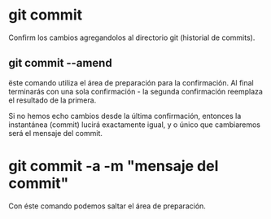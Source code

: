 # git commit 
Confirm los cambios agregandolos al directorio git (historial de commits).
## git commit --amend
ëste comando utiliza el área de preparación  para la confirmación.
Al final terminarás con una sola confirmación - la segunda confirmación reemplaza el resultado de la primera.

Si no hemos echo cambios desde la última confirmación, entonces la instantánea (commit) lucirá exactamente igual, y o único que cambiaremos será el mensaje del commit.

# git commit -a -m "mensaje del commit"
Con éste comando podemos saltar el área de preparación.